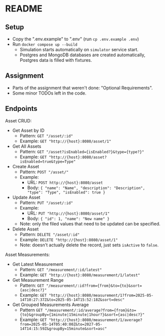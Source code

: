 # README

## Setup
* Copy the ".env.example" to ".env" (run `cp .env.example .env`)
* Run `docker compose up --build`
    * Simulation starts automatically on `simulator` service start.
    * Postgres and MongoDB databases are created automatically, Postgres data is filled with fixtures.

## Assignment

* Parts of the assignment that weren't done: "Optional Requirements".
* Some minor TODOs left in the code.

## Endpoints

Asset CRUD:
* Get Asset by ID
    * Pattern: `GET "/asset/:id"`
    * Example: `GET "http://{host}:8080/asset/1"`
* Get All Assets
    * Pattern: `GET "/asset?isEnabled={isEnabled?}&type={type?}"`
    * Example: `GET "http://{host}:8080/asset?isEnabled=true&type=Type"`
* Create Asset
    * Pattern: `POST "/asset/"`
    * Example:
        * URL: `POST http://{host}:8080/asset`
        * Body: `{ "name": "Name", "description": "Description", "type": "Type", "isEnabled": true }`
* Update Asset
    * Pattern: `PUT "/asset/:id"`
    * Example:
        * URL: `PUT "http://{host}:8080/asset/1"`
        * Body: `{ "id": 1, "name": "New name" }`
    * Note: only the filed values that need to be updated can be specified.
* Delete Asset
    * Pattern: `DELETE "/asset/:id"`
    * Example: `DELETE "http://{host}:8080/asset/1"`
    * Note: doesn't actually delete the record, just sets `isActive` to `false`.

Asset Measurements:
* Get Latest Measurement
    * Pattern: `GET "/measurement/:id/latest"`
    * Example: `GET "http://{host}:8080/measurement/1/latest"`
* Get Measurement Range
    * Pattern: `GET "/measurement/:id?from={from}&to={to}&sort={asc|desc?}"`
    * Example: `GET "http://{host}:8080/measurement/1?from=2025-05-14T10:27:37Z&to=2025-05-14T15:52:18Z&sort=desc"`
* Get Grouped Measurements Average
    * Pattern  `GET "/measurement/:id/average?from={from}&to={to}&groupBy={1minute|15minute|1hour?}&sort={asc|desc?}"`
    * Example: `GET "http://{host}:8080/measurement/1/average?from=2025-05-14T05:40:00Z&to=2027-05-14T14:15:59Z&groupBy=15minute&sort=asc"`
